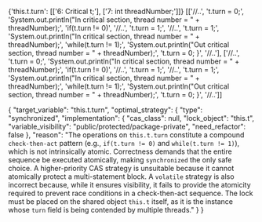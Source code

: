 {'this.t.turn': [['6:     Critical t;'], ['7:     int threadNumber;']]}
[['//..', 't.turn = 0;', 'System.out.println("In critical section, thread number = " + threadNumber);', 'if(t.turn != 0)', '//..', 't.turn = 1;', '//..', 't.turn = 1;', 'System.out.println("In critical section, thread number = " + threadNumber);', 'while(t.turn != 1);', 'System.out.println("Out critical section, thread number = " + threadNumber);', 't.turn = 0;          }', '//..'], ['//..', 't.turn = 0;', 'System.out.println("In critical section, thread number = " + threadNumber);', 'if(t.turn != 0)', '//..', 't.turn = 1;', '//..', 't.turn = 1;', 'System.out.println("In critical section, thread number = " + threadNumber);', 'while(t.turn != 1);', 'System.out.println("Out critical section, thread number = " + threadNumber);', 't.turn = 0;          }', '//..']]

{
  "target_variable": "this.t.turn",
  "optimal_strategy": {
    "type": "synchronized",
    "implementation": {
      "cas_class": null,
      "lock_object": "this.t",
      "variable_visibility": "public/protected/package-private",
      "need_refactor": false
    },
    "reason": "The operations on `this.t.turn` constitute a compound `check-then-act` pattern (e.g., `if(t.turn != 0)` and `while(t.turn != 1)`), which is not intrinsically atomic. Correctness demands that the entire sequence be executed atomically, making `synchronized` the only safe choice. A higher-priority CAS strategy is unsuitable because it cannot atomically protect a multi-statement block. A `volatile` strategy is also incorrect because, while it ensures visibility, it fails to provide the atomicity required to prevent race conditions in a check-then-act sequence. The lock must be placed on the shared object `this.t` itself, as it is the instance whose `turn` field is being contended by multiple threads."
  }
}